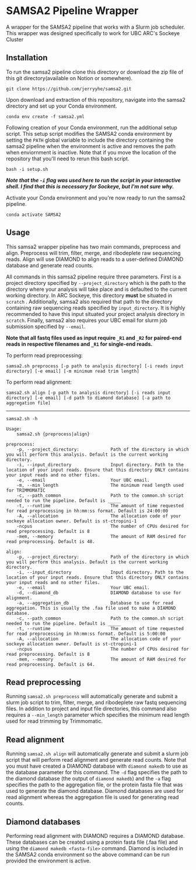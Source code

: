 # SAMSA2 Pipeline Wrapper
A wrapper for the SAMSA2 pipeline that works with a Slurm job scheduler. This wrapper was designed specifically to work for UBC ARC's Sockeye Cluster

## Installation
To run the samsa2 pipeline clone this directory or download the zip file of this git directory(available on Notion or somewhere).
```
git clone https://github.com/jerryyhe/samsa2.git
```
  
Upon download and extraction of this repository, navigate into the samsa2 directory and set up your Conda environment.
```
conda env create -f samsa2.yml
```

Following creation of your Conda environment, run the additional setup script. This setup script modifies the SAMSA2 conda environment by setting the `PATH` global variable to include the directory containing the samsa2 pipeline when the environment is active and removes the path when enviornment is inactive. Note that if you move the location of the repository that you'll need to rerun this bash script. 
```
bash -i setup.sh
```
***Note that the `-i` flag was used here to run the script in your interactive shell. I find that this is necessary for Sockeye, but I'm not sure why.***  

Activate your Conda environment and you're now ready to run the samsa2 pipeline.
```
conda activate SAMSA2
```

## Usage
This samsa2 wrapper pipeline has two main commands, preprocess and align. Preprocess will trim, filter, merge, and ribodeplete raw sequencing reads. Align will use DIAMOND to align reads to a user-defined DIAMOND database and generate read counts.   

All commands in this samsa2 pipeline require three parameters. First is a project directory specified by `--project_directory` which is the path to the directory where your analysis will take place and is defaulted to the current working directory. In ARC Sockeye, this directory **must** be situated in `scratch` . Additionally, samsa2 also required that path to the directory containing raw sequencing reads specified by `input_directory`. It is highly recommended to have this input situated your project analysis directory in `scratch`. Finally, samsa2 also requires your UBC email for slurm job submission specified by `--email`.  

**Note that all fastq files used as input require `_R1` and `_R2` for paired-end reads in respective filenames and `_R1` for single-end reads.**  

To perform read preprocessing:
```
samsa2.sh preprocess [-p path to analysis directory] [-i reads input directory] [-e email] [-m minimum read trim length]
```

To perform read alignment:
```
samsa2.sh align [-p path to analysis directory] [-i reads input directory] [-e email] [-d path to diamond database] [-a path to aggregation file]
```
---  


```
samsa2.sh -h

Usage: 
    samsa2.sh {preprocess|align}

preprocess:
    -p, --project_directory:            Path of the directory in which you will perform this analysis. Default is the current working directory.
    -i, --input_directory               Input directory. Path to the location of your input reads. Ensure that this directory ONLY contains your input reads and no other files.
    -e, --email                         Your UBC email.
    -m, --min_length                    The minimum read length used for TRIMMOMATIC
    -c, --path_common                   Path to the common.sh script needed to run the pipeline. Default is _____
    -t, --runtime                       The amount of time requested for read preprocessing in hh:mm:ss format. Default is 24:00:00
    -A, --allocation                    The allocation code of your sockeye allocation owner. Default is st-ctropini-1
    -ncpus                              The number of CPUs desired for read preprocessing. Default is 8
    -mem, --memory                      The amount of RAM desired for read preprocessing. Default is 48.

align:
    -p, --project_directory:            Path of the directory in which you will perform this analysis. Default is the current working directory.
    -i, --input_directory               Input directory. Path to the location of your input reads. Ensure that this directory ONLY contains your input reads and no other files.
    -e, --email                         Your UBC email.
    -d, --diamond_db                    DIAMOND database to use for alignment.
    -a, --aggregation_db                Database to use for read aggregation. This is usually the .faa file used to make a DIAMOND database.
    -c, --path_common                   Path to the common.sh script needed to run the pipeline. Default is _____
    -t, --runtime                       The amount of time requested for read preprocessing in hh:mm:ss format. Default is 5:00:00
    -A, --allocation                    The allocation code of your sockeye allocation owner. Default is st-ctropini-1
    -ncpus                              The number of CPUs desired for read preprocessing. Default is 8
    -mem, --memory                      The amount of RAM desired for read preprocessing. Default is 64.
```



## Read preprocessing
Running `samsa2.sh preprocess` will automatically generate and submit a slurm job script to trim, filter, merge, and ribodeplete raw fastq sequencing files. In addition to project and input file directories, this command also requires a `--min_length` parameter which specifies the minimum read length used for read trimming by Trimmomatic. 


## Read alignment
Running `samsa2.sh align` will automatically generate and submit a slurm job script that will perform read alignment and generate read counts. Note that you must have created a DIAMOND database with `diamond makedb` to use as the database parameter for this command. The `-d` flag specifies the path to the diamond database (the output of `diamond makedb`) and the `-a` flag specifies the path to the aggregation file, or the protein fasta file that was used to generate the diamond database. Diamond databases are used for read alignment whereas the aggregation file is used for generating read counts. 


## Diamond databases
Performing read alignment with DIAMOND requires a DIAMOND database. These databases can be created using a protein fasta file (.faa file) and using the `diamond makedb <fasta-file>` command. Diamond is included in the SAMSA2 conda environment so the above command can be run provided the environment is active. 

